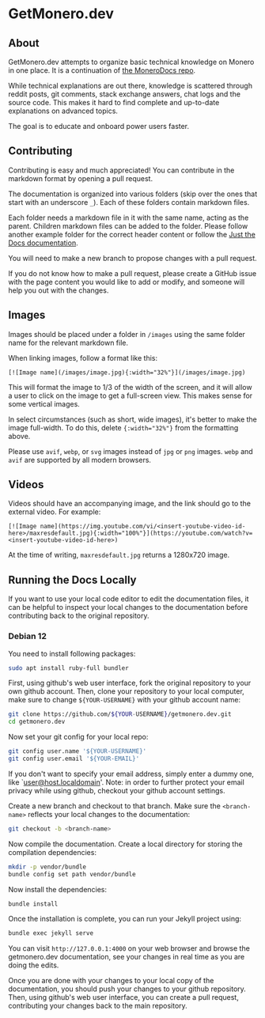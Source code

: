 # GetMonero.dev

## About

GetMonero.dev attempts to organize basic technical knowledge on Monero in one place. It is a continuation of [the MoneroDocs repo](https://github.com/monerodocs/md).

While technical explanations are out there, knowledge is scattered through reddit posts, git comments, stack exchange answers, chat logs and the source code. This makes it hard to find complete and up-to-date explanations on advanced topics.

The goal is to educate and onboard power users faster.

## Contributing

Contributing is easy and much appreciated! You can contribute in the markdown format by opening a pull request.

The documentation is organized into various folders (skip over the ones that start with an underscore `_`). Each of these folders contain markdown files.

Each folder needs a markdown file in it with the same name, acting as the parent. Children markdown files can be added to the folder. Please follow another example folder for the correct header content or follow the [Just the Docs documentation](https://just-the-docs.com/).

You will need to make a new branch to propose changes with a pull request.

If you do not know how to make a pull request, please create a GitHub issue with the page content you would like to add or modify, and someone will help you out with the changes.

## Images

Images should be placed under a folder in `/images` using the same folder name for the relevant markdown file.

When linking images, follow a format like this:

`[![Image name](/images/image.jpg){:width="32%"}](/images/image.jpg)`

This will format the image to 1/3 of the width of the screen, and it will allow a user to click on the image to get a full-screen view. This makes sense for some vertical images.

In select circumstances (such as short, wide images), it's better to make the image full-width. To do this, delete `{:width="32%"}` from the formatting above.

Please use `avif`, `webp`, or `svg` images instead of `jpg` or `png` images. `webp` and `avif` are supported by all modern browsers.

## Videos

Videos should have an accompanying image, and the link should go to the external video. For example:

`[![Image name](https://img.youtube.com/vi/<insert-youtube-video-id-here>/maxresdefault.jpg){:width="100%"}](https://youtube.com/watch?v=<insert-youtube-video-id-here>)`

At the time of writing, `maxresdefault.jpg` returns a 1280x720 image.

## Running the Docs Locally

If you want to use your local code editor to edit the documentation files, it can be helpful to inspect your local changes to the documentation before contributing back to the original repository.

### Debian 12

You need to install following packages:

```bash
sudo apt install ruby-full bundler
```

First, using github's web user interface, fork the original repository to your own github account.  Then, clone your repository to your local computer, make sure to change `${YOUR-USERNAME}` with your github account name:

```bash
git clone https://github.com/${YOUR-USERNAME}/getmonero.dev.git
cd getmonero.dev
```

Now set your git config for your local repo:

```bash
git config user.name '${YOUR-USERNAME}'
git config user.email '${YOUR-EMAIL}'
```

If you don't want to specify your email address, simply enter a dummy one, like `user@host.localdomain'.  Note: in order to further protect your email privacy while using github, checkout your github account settings.

Create a new branch and checkout to that branch.  Make sure the `<branch-name>` reflects your local changes to the documentation:

```bash
git checkout -b <branch-name>
```

Now compile the documentation.  Create a local directory for storing the compilation dependencies:

```bash
mkdir -p vendor/bundle
bundle config set path vendor/bundle
```

Now install the dependencies:

```bash
bundle install
```

Once the installation is complete, you can run your Jekyll project using:

```bash
bundle exec jekyll serve
```

You can visit `http://127.0.0.1:4000` on your web browser and browse the getmonero.dev documentation, see your changes in real time as you are doing the edits.

Once you are done with your changes to your local copy of the documentation, you should push your changes to your github repository.  Then, using github's web user interface, you can create a pull request, contributing your changes back to the main repository.
